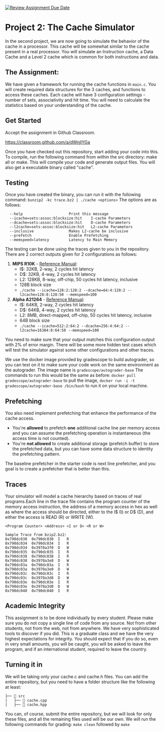 [![Review Assignment Due Date](https://classroom.github.com/assets/deadline-readme-button-24ddc0f5d75046c5622901739e7c5dd533143b0c8e959d652212380cedb1ea36.svg)](https://classroom.github.com/a/dWnjIYGa)
# Project 2:  The Cache Simulator

In the second project, we are now going to simulate the behavior of the cache in a processor. This cache will be somewhat similar to the cache present in a real processor. You will simulate an Instruction cache, a Data Cache and a Level 2 cache which is common for both instructions and data. 

## The Assignment:
We have given a framework for running the cache functions in `main.c`. You will create required data structures for the 3 caches, and functions to access these caches. Each cache will have 3 configuration settings - number of sets, associativity and hit time. You will need to calculate the statistics based on your understanding of the cache.


## Get Started
Accept the assignment in Github Classroom.

https://classroom.github.com/a/dWnjIYGa

Once you have checked out this repository, start adding your code into this. To compile, run the following command from within the src directory: make all or make. This will compile your code and generate output files. You will also get a executable binary called "cache". 

## Testing
Once you have created the binary, you can run it with the following command:
`bunzip2 -kc trace.bz2 | ./cache <options>`
The options are as follows:
```
  --help                     Print this message
  --icache=sets:assoc:blocksize:hit    I-cache Parameters
  --dcache=sets:assoc:blocksize:hit    D-cache Parameters
  --l2cache=sets:assoc:blocksize:hit   L2-cache Parameters
  --inclusive                Makes L2-cache be inclusive
  --prefetch                 Enable Prefetching
  --memspeed=latency         Latency to Main Memory
```

The testing can be done using the traces given to you in the repository. There are 2 correct outputs given for 2 configurations as follows:
1. **MIPS R10K** - [Reference Manual](https://ieeexplore.ieee.org/abstract/document/491460?casa_token=xRyemPMXCU4AAAAA:qMm86PcKveY_y6TAegQChllzSccO4b6ILZRKKEeO_ml4HjQfav6hBbHDJeHR0TeXZCUPyjOpFQ):
   * I$: 32KB, 2-way, 2 cycles hit latency
   * D$: 32KB, 4-way, 2 cycles hit latency
   * L2: 128KB, 8-way, off-chip, 50 cycles hit latency, inclusive
   * 128B block size
   * `./cache --icache=128:2:128:2 --dcache=64:4:128:2 --l2cache=128:8:128:50 --memspeed=100`
2. **Alpha A21264** - [Reference Manual](https://course.ece.cmu.edu/~ece447/s15/lib/exe/fetch.php?media=21264hrm.pdf):
   * I$: 64KB, 2-way, 2 cycles hit latency
   * D$: 64KB, 4-way, 2 cycles hit latency
   * L2: 8MB, direct-mapped, off-chip, 50 cycles hit latency, inclusive
   * 64B block size
   * `./cache --icache=512:2:64:2 --dcache=256:4:64:2 --l2cache=16384:8:64:50 --memspeed=100`


You need to make sure that your output matches this configuration output with 2% of error margin. There will be some more hidden test cases which will test the simulator against some other configurations and other traces. 

We use the docker image provided by gradescope to build autograder, so you can test on it to make sure your code work on the same environment as the autograder. The image name is `gradescope/autograder-base` The commands to run this would be the same as before: `docker pull gradescope/autograder-base` to pull the image, `docker run -i -t gradescope/autograder-base /bin/bash` to run it on your local machine.

## Prefetching
You also need implement prefetching that enhance the performance of the cache access. 

- You're **allowed** to prefetch **one** additional cache line per memory access and you can assume the prefetching operation is instantaneous (the access time is not counted). 
- You're **not allowed** to create additional storage (prefetch buffer) to store the prefetched data, but you can have some data structure to identity the prefetching pattern.

The baseline prefetcher in the starter code is next line prefetcher, and you goal is to create a prefetcher that is better than this.

## Traces

Your simulator will model a cache hierarchy based on traces of real programs.Each line in the trace file contains the program counter of the memory access instruction, the address of a memory access in hex as well as where the access should be directed, either to the I\$ (I) or D\$ (D), and either the access is READ (R) or WRITE (W).


```
<Program Counter> <Address> <I or D> <R or W>

Sample Trace from bzip2.bz2:
0x790dc030	0x790dc030	I	R
0x790dc034	0x790dc034	I	R
0x790dc034	0x3970a3f0	D	W
0x790dc035	0x790dc035	I	R
0x790dc038	0x790dc038	I	R
0x790dc038	0x3970a3e8	D	W
0x790dc03a	0x790dc03a	I	R
0x790dc03a	0x3970a3e0	D	W
0x790dc03c	0x790dc03c	I	R
0x790dc03c	0x3970a3d8	D	W
0x790dc03e	0x790dc03e	I	R
0x790dc03e	0x3970a3d0	D	W
0x790dc040	0x790dc040	I	R
```


## Academic Integrity
This assignment is to be done individually by every student. Please make sure you do not copy a single line of code from any source. Not from other students, not from the web, not from anywhere. We have very sophisticated tools to discover if you did. This is a graduate class and we have the very highest expectations for integrity. You should expect that if you do so, even in very small amounts, you will be caught, you will be asked to leave the program, and if an international student, required to leave the country. 

## Turning it in
We will be taking only your cache.c and cache.h files. You can add the entire repository, but you need to have a folder structure like the following at least:

```
├── 📂 src
|   ├── 📄 cache.cpp
|   ├── 📄 cache.hpp
```

You can, of course, submit the entire repository, but we will look for only these files, and all the remaining files used will be our own. We will run the following commands for grading: `make clean` followed by `make`
